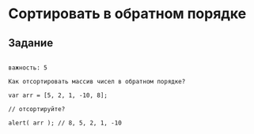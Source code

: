 # Сортировать в обратном порядке

 ## Задание
```

важность: 5

Как отсортировать массив чисел в обратном порядке?

var arr = [5, 2, 1, -10, 8];

// отсортируйте?

alert( arr ); // 8, 5, 2, 1, -10



```


